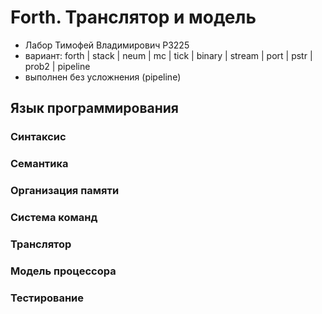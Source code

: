 # Forth. Транслятор и модель

- Лабор Тимофей Владимирович P3225
- вариант: forth | stack | neum | mc | tick | binary | stream | port | pstr | prob2 | pipeline
- выполнен без усложнения (pipeline)

## Язык программирования

### Синтаксис


### Семантика


### Организация памяти


### Система команд


### Транслятор


### Модель процессора


### Тестирование
